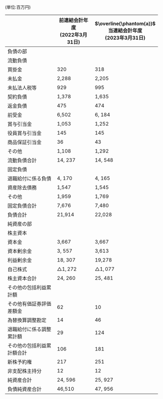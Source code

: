 (単位:百万円)

|               | 前連結会計年度<br>(2022年3月31日) | $\overline{\phantom{a}}$<br>当連結会計年度<br>(2023年3月31日) |
|---------------|-------------------------|-----------------------------------------------------|
| 負債の部          |                         |                                                     |
| 流動負債          |                         |                                                     |
| 買掛金           | 320                     | 318                                                 |
| 未払金           | 2,288                   | 2,205                                               |
| 未払法人税等        | 929                     | 995                                                 |
| 契約負債          | 1,378                   | 1,635                                               |
| 返金負債          | 475                     | 474                                                 |
| 前受金           | 6,502                   | 6, 184                                              |
| 賞与引当金         | 1,053                   | 1,252                                               |
| 役員賞与引当金       | 145                     | 145                                                 |
| 商品保証引当金       | 36                      | 43                                                  |
| その他           | 1,108                   | 1,292                                               |
| 流動負債合計        | 14, 237                 | 14, 548                                             |
| 固定負債          |                         |                                                     |
| 退職給付に係る負債     | 4, 170                  | 4, 165                                              |
| 資産除去債務        | 1,547                   | 1,545                                               |
| その他           | 1,959                   | 1,769                                               |
| 固定負債合計        | 7,676                   | 7,480                                               |
| 負債合計          | 21,914                  | 22,028                                              |
| 純資産の部         |                         |                                                     |
| 株主資本          |                         |                                                     |
| 資本金           | 3,667                   | 3,667                                               |
| 資本剰余金         | 3, 557                  | 3,613                                               |
| 利益剰余金         | 18, 307                 | 19,278                                              |
| 自己株式          | $\triangle 1,272$       | $\triangle 1,077$                                   |
| 株主資本合計        | 24, 260                 | 25, 481                                             |
| その他の包括利益累計額   |                         |                                                     |
| その他有価証券評価差額金  | 62                      | 10                                                  |
| 為替換算調整勘定      | 14                      | 46                                                  |
| 退職給付に係る調整累計額  | 29                      | 124                                                 |
| その他の包括利益累計額合計 | 106                     | 181                                                 |
| 新株予約権         | 217                     | 251                                                 |
| 非支配株主持分       | 12                      | 12                                                  |
| 純資産合計         | 24, 596                 | 25, 927                                             |
| 負債純資産合計       | 46,510                  | 47, 956                                             |